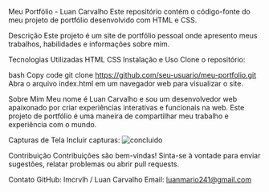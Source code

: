 Meu Portfólio - Luan Carvalho
Este repositório contém o código-fonte do meu projeto de portfólio desenvolvido com HTML e CSS.


Descrição
Este projeto é um site de portfólio pessoal onde apresento meus trabalhos, habilidades e informações sobre mim.

Tecnologias Utilizadas
HTML
CSS
Instalação e Uso
Clone o repositório:

bash
Copy code
git clone https://github.com/seu-usuario/meu-portfolio.git
Abra o arquivo index.html em um navegador web para visualizar o site.

Sobre Mim
Meu nome é Luan Carvalho e sou um desenvolvedor web apaixonado por criar experiências interativas e funcionais na web. 
Este projeto de portfólio é uma maneira de compartilhar meu trabalho e experiência com o mundo.

Capturas de Tela
Incluir capturas:
![concluido](https://github.com/lmcrvlh/luan-carvalho-portfolio/assets/118197260/bd409045-3d0b-4fd9-b91e-1ec3122b5993)

Contribuição
Contribuições são bem-vindas! Sinta-se à vontade para enviar sugestões, relatar problemas ou abrir pull requests.

Contato
GitHub: lmcrvlh / Luan Carvalho
Email: luanmario241@gmail.com
